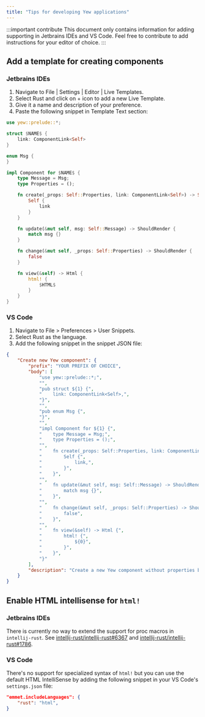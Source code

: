 ```yaml
---
title: "Tips for developing Yew applications"
---
```


:::important contribute
This document only contains information for adding supporting in Jetbrains IDEs and VS Code.
Feel free to contribute to add instructions for your editor of choice. 
:::

## Add a template for creating components

### Jetbrains IDEs

1. Navigate to File | Settings | Editor | Live Templates.
2. Select Rust and click on + icon to add a new Live Template.
3. Give it a name and description of your preference.
4. Paste the following snippet in Template Text section:

```rust
use yew::prelude::*;

struct $NAME$ {
    link: ComponentLink<Self>
}

enum Msg {
}

impl Component for $NAME$ {
    type Message = Msg;
    type Properties = ();

    fn create(_props: Self::Properties, link: ComponentLink<Self>) -> Self {
        Self { 
            link 
        }
    }

    fn update(&mut self, msg: Self::Message) -> ShouldRender {
        match msg {}
    }

    fn change(&mut self, _props: Self::Properties) -> ShouldRender {
        false
    }

    fn view(&self) -> Html {
        html! {
            $HTML$
        }
    }
}
```

### VS Code

1. Navigate to File > Preferences > User Snippets.
2. Select Rust as the language.
3. Add the following snippet in the snippet JSON file:

```json
{
	"Create new Yew component": {
		"prefix": "YOUR PREFIX OF CHOICE",
		"body": [
			"use yew::prelude::*;",
			"",
			"pub struct ${1} {",
			"    link: ComponentLink<Self>,",
			"}",
			"",
			"pub enum Msg {",
			"}",
			"",
			"impl Component for ${1} {",
			"    type Message = Msg;",
			"    type Properties = ();",
			"",
			"    fn create(_props: Self::Properties, link: ComponentLink<Self>) -> Self {",
			"        Self {",
			"            link,",
			"        }",
			"    }",
			"",
			"    fn update(&mut self, msg: Self::Message) -> ShouldRender {",
			"        match msg {}",
			"    }",
			"",
			"    fn change(&mut self, _props: Self::Properties) -> ShouldRender {",
			"        false",
			"    }",
			"",
			"    fn view(&self) -> Html {",
			"        html! {",
			"            ${0}",
			"        }",
			"    }",
			"}"
		],
		"description": "Create a new Yew component without properties but with a message enum"
	}
}

```

## Enable HTML intellisense for `html!` 

### Jetbrains IDEs

There is currently no way to extend the support for proc macros in `intellij-rust`. See [intellij-rust/intellij-rust#6367](https://github.com/intellij-rust/intellij-rust/issues/6367) and [intellij-rust/intellij-rust#1786](https://github.com/intellij-rust/intellij-rust/issues/1786).

### VS Code

There's no support for specialized syntax of `html!` but you can use the default HTML IntelliSense by adding the following snippet in your VS Code's `settings.json` file:

```json
"emmet.includeLanguages": {
    "rust": "html",
}
```
